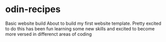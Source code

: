# odin-recipes
Basic website build
About to build my first website template. Pretty excited to do this has been fun learning some new skills and excited to become more versed in differenct areas of coding
